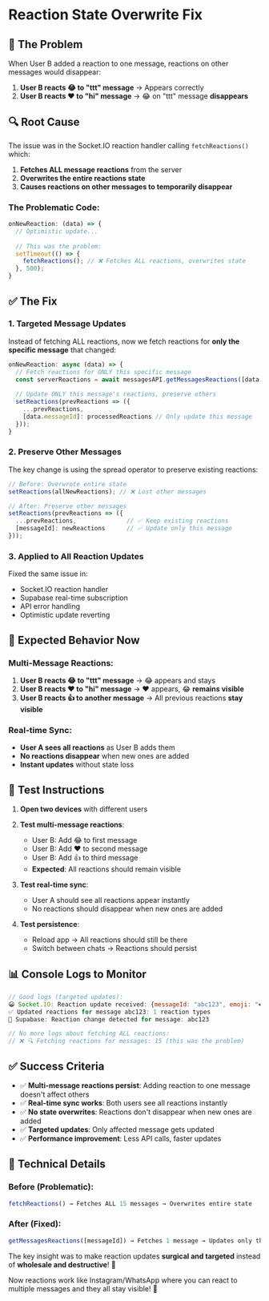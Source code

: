 # Reaction State Overwrite Fix

## 🐛 **The Problem**

When User B added a reaction to one message, reactions on other messages would disappear:

1. **User B reacts 😂 to "ttt" message** → Appears correctly
2. **User B reacts ❤️ to "hi" message** → 😂 on "ttt" message **disappears**

## 🔍 **Root Cause**

The issue was in the Socket.IO reaction handler calling `fetchReactions()` which:

1. **Fetches ALL message reactions** from the server
2. **Overwrites the entire reactions state**
3. **Causes reactions on other messages to temporarily disappear**

### **The Problematic Code:**
```javascript
onNewReaction: (data) => {
  // Optimistic update...
  
  // This was the problem:
  setTimeout(() => {
    fetchReactions(); // ❌ Fetches ALL reactions, overwrites state
  }, 500);
}
```

## ✅ **The Fix**

### **1. Targeted Message Updates**
Instead of fetching ALL reactions, now we fetch reactions for **only the specific message** that changed:

```javascript
onNewReaction: async (data) => {
  // Fetch reactions for ONLY this specific message
  const serverReactions = await messagesAPI.getMessagesReactions([data.messageId]);
  
  // Update ONLY this message's reactions, preserve others
  setReactions(prevReactions => ({
    ...prevReactions,
    [data.messageId]: processedReactions // Only update this message
  }));
}
```

### **2. Preserve Other Messages**
The key change is using the spread operator to preserve existing reactions:

```javascript
// Before: Overwrote entire state
setReactions(allNewReactions); // ❌ Lost other messages

// After: Preserve other messages
setReactions(prevReactions => ({
  ...prevReactions,              // ✅ Keep existing reactions
  [messageId]: newReactions      // ✅ Update only this message
}));
```

### **3. Applied to All Reaction Updates**
Fixed the same issue in:
- Socket.IO reaction handler
- Supabase real-time subscription
- API error handling
- Optimistic update reverting

## 🎯 **Expected Behavior Now**

### **Multi-Message Reactions:**
1. **User B reacts 😂 to "ttt" message** → 😂 appears and stays
2. **User B reacts ❤️ to "hi" message** → ❤️ appears, 😂 **remains visible**
3. **User B reacts 👍 to another message** → All previous reactions **stay visible**

### **Real-time Sync:**
- **User A sees all reactions** as User B adds them
- **No reactions disappear** when new ones are added
- **Instant updates** without state loss

## 🚀 **Test Instructions**

1. **Open two devices** with different users

2. **Test multi-message reactions**:
   - User B: Add 😂 to first message
   - User B: Add ❤️ to second message
   - User B: Add 👍 to third message
   - **Expected**: All reactions should remain visible

3. **Test real-time sync**:
   - User A should see all reactions appear instantly
   - No reactions should disappear when new ones are added

4. **Test persistence**:
   - Reload app → All reactions should still be there
   - Switch between chats → Reactions should persist

## 📊 **Console Logs to Monitor**

```javascript
// Good logs (targeted updates):
😀 Socket.IO: Reaction update received: {messageId: "abc123", emoji: "❤️"}
✅ Updated reactions for message abc123: 1 reaction types
🔄 Supabase: Reaction change detected for message: abc123

// No more logs about fetching ALL reactions:
// ❌ 🔍 Fetching reactions for messages: 15 (this was the problem)
```

## ✅ **Success Criteria**

- ✅ **Multi-message reactions persist**: Adding reaction to one message doesn't affect others
- ✅ **Real-time sync works**: Both users see all reactions instantly
- ✅ **No state overwrites**: Reactions don't disappear when new ones are added
- ✅ **Targeted updates**: Only affected message gets updated
- ✅ **Performance improvement**: Less API calls, faster updates

## 🔧 **Technical Details**

### **Before (Problematic):**
```javascript
fetchReactions() → Fetches ALL 15 messages → Overwrites entire state
```

### **After (Fixed):**
```javascript
getMessagesReactions([messageId]) → Fetches 1 message → Updates only that message
```

The key insight was to make reaction updates **surgical and targeted** instead of **wholesale and destructive**! 🎯

Now reactions work like Instagram/WhatsApp where you can react to multiple messages and they all stay visible! 🎉
